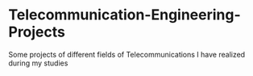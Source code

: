 Telecommunication-Engineering-Projects
======================================

Some projects of different fields of Telecommunications I have realized during my studies
